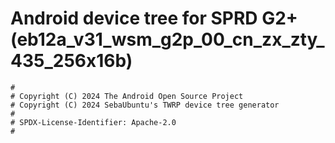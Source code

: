 # Android device tree for SPRD G2+ (eb12a_v31_wsm_g2p_00_cn_zx_zty_435_256x16b)

```
#
# Copyright (C) 2024 The Android Open Source Project
# Copyright (C) 2024 SebaUbuntu's TWRP device tree generator
#
# SPDX-License-Identifier: Apache-2.0
#
```
